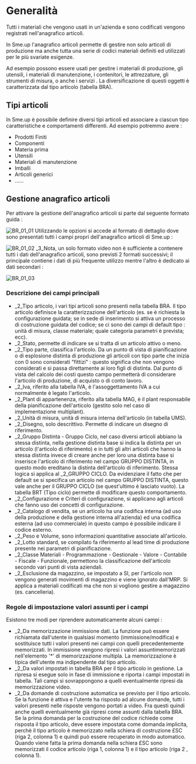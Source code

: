 # Generalità
Tutti i materiali che vengono usati in un'azienda e sono codificati vengono registrati nell'anagrafico articoli.

In Sme.up l'anagrafico articoli permette di gestire non solo articoli di produzione ma anche tutta una serie di codici materiali definiti ed utilizzati per le più svariate esigenze.

Ad esempio possono essere usati per gestire i materiali di produzione, gli utensili, i materiali di manutenzione, i contenitori, le attrezzature, gli strumenti di misura, o anche i servizi .
La diversificazione di questi oggetti è caratterizzata dal tipo articolo (tabella BRA).

## Tipi articoli
In Sme.up è possibile definire diversi tipi articoli ed associare a ciascun tipo caratteristiche e comportamenti differenti.
Ad esempio potremmo avere : 

- Prodotti Finiti
- Componenti
- Materia prima
- Utensili
- Materiali di manutenzione
- Imballi
- Articoli generici
- ......


## Gestione anagrafico articoli
Per attivare la gestione dell'anagrafico articoli si parte dal seguente formato guida : 

![BR_01_01](http://doc.smeup.com/immagini/MBDOC_OGG-P_BRAR01/BR_01_01.png)
Utilizzando le opzioni si accede al formato di dettaglio dove sono presentati tutti i campi propri dell'anagrafico articoli di Sme.up : 

![BR_01_02](http://doc.smeup.com/immagini/MBDOC_OGG-P_BRAR01/BR_01_02.png)
_3_Nota, un solo formato video non è sufficiente a contenere tutti i dati dell'anagrafico articoli,  sono previsti 2 formati successivi; il principale contiene i dati di più frequente utilizzo mentre l'altro è dedicato ai dati secondari : 

![BR_01_03](http://doc.smeup.com/immagini/MBDOC_OGG-P_BRAR01/BR_01_03.png)
### Descrizione dei campi principali

- _2_Tipo articolo, i vari tipi articoli sono presenti nella tabella BRA. Il tipo articolo definisce la caratterizzazione dell'articolo (es. se è richiesta la configurazione guidata; se in sede di inserimento si attiva un processo di costruzione guidata del codice; se ci sono dei campi di default tipo :  unità di misura, classe materiale; quale categoria parametri è prevista; ecc).
- _2_Stato, permette di indicare se si tratta di un articolo attivo o meno.
- _2_Tipo parte, classifica l'articolo. Da un punto di vista di pianificazione o di esplosione distinta di produzione gli articoli con tipo parte che inizia con 0 sono considerati "fittizi" :  questo significa che non vengono considerati e si passa direttamente ai loro figli di distinta. Dal punto di vista del calcolo dei costi questo campo permetterà di considerare l'articolo di produzione, di acquisto o di conto lavoro.
- _2_Iva, riferito alla tabella IVA, è l'assoggettamento IVA a cui normalmente è legato l'articolo.
- _2_Plant di appartenenza, riferito alla tabella MAG, è il plant responsabile della pianificazione dell'articolo (gestito solo nel caso di implementazione multiplant).
- _2_Unità di misura, unità di misura interna dell'articolo (in tabella UMS).
- _2_Disegno, solo descrittivo. Permette di indicare un disegno di riferimento.
- _2_Gruppo Distinta - Gruppo Ciclo, nel caso diversi articoli abbiano la stessa distinta, nella gestione distinta base si indica la distinta per un articolo (l'articolo di riferimento) e in tutti gli altri articoli che hanno la stessa distinta invece di creare anche per loro una distinta base si inserisce l'articolo di riferimento nel campo GRUPPO DISTINTA, in questo modo ereditano la distinta dell'articolo di riferimento.
Stessa logica si applica al _2_GRUPPO CICLO. Da evidenziare il fatto che per default se si specifica un articolo nel campo GRUPPO DISTINTA, questo vale anche per il GRUPPO CICLO (se quest'ultimo è lasciato vuoto). La tabella BRT (Tipo ciclo) permette di modificare questo comportamento.
- _2_Configurazione e Criteri di configurazione, si applicano agli articoli che fanno uso dei concetti di configurazione.
- _2_Catalogo di vendita, se un articolo ha una codifica interna (ad uso della produzione e della gestione interna all'azienda) ed una codifica esterna (ad uso commerciale) in questo campo è possibile indicare il codice esterno.
- _2_Peso e Volume, sono informazioni quantitative associate all'articolo.
- _2_Lotto standard, se compilato fa riferimento al lead time di produzione presente nei parametri di pianificazione.
- _2_Classe Materiali - Programmazione - Gestionale - Valore - Contabile - Fiscale  - Funzionale, permettono la classificazione dell'articolo secondo vari punti di vista aziendali.
- _2_Esclusione da magazzino, se impostato a SI, per l'articolo non vengono generati movimenti di magazzino e viene ignorato dall'MRP. Si applica a materiali codificati ma che non si vogliono gestire a magazzino (es. cancelleria).


### Regole di impostazione valori assunti per i campi
Esistono tre modi per riprendere automaticamente alcuni campi : 

- _2_Da memorizzazione immissione dati. La funzione può essere richiamata dall'utente in qualsiasi momento (immissione/modifica) e sostituisce tutti i valori presenti nei campi con quelli precedentemente memorizzati. In immissione vengono ripresi i valori assuntimemorizzati nell'elemento '\*' di memorizzazione multipla. La memorizzazione è tipica dell'utente ma indipendente dal tipo articolo.
- _2_Da valori impostati in tabella BRA per il tipo articolo in gestione. La ripresa si esegue solo in fase di immissione e riporta i campi impostati in tabella. Tali campi si sovrappongono a quelli eventualmente ripresi da memorizzazione video.
- _2_Da domande di costruzione automatica se previsto per il tipo articolo. Se la funzione è attiva e l'utente ha risposto ad alcune domande, tutti i valori presenti nelle risposte vengono portati a video. Fra questi quindi anche quelli eventualmente già ripresi come assunti dalla tabella BRA.
Se la prima domanda per la costruzione del codice richiede come risposta il tipo articolo, deve essere impostata come domanda implicita, perchè il tipo articolo è memorizzato nella schiera di costruzione £SC (riga 2, colonna 1) e quindi può essere recuperato in modo automatico.
Quando viene fatta la prima domanda nella schiera £SC sono memorizzati il codice articolo (riga 1, colonna 1) e il tipo articolo (riga 2 , colonna 1).

